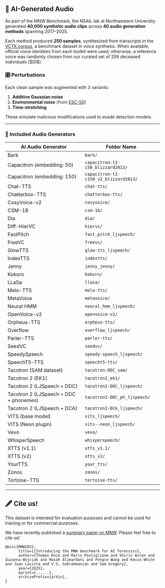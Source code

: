 ## 🧠 AI-Generated Audio

As part of the MNW Benchmark, the NSAIL lab at Northwestern University generated **40,000 synthetic audio clips** across **40 audio generation methods** spanning 2017–2025.

Each method produced **250 samples**, synthesized from transcripts in the [VCTK corpus](https://datashare.ed.ac.uk/handle/10283/2651), a benchmark dataset in voice synthesis. When available, official voice identities from each toolkit were used; otherwise, a reference voice was randomly chosen from our curated set of 206 deceased individuals (\$DI\$). 

### 🎛 Perturbations

Each clean sample was augmented with 3 variants:

1. **Additive Gaussian noise**
2. **Environmental noise** (from [ESC-50](https://github.com/karolpiczak/ESC-50))
3. **Time-stretching** 

These simulate malicious modifications used to evade detection models.

---

### 🎤 Included Audio Generators

| AI Audio Generator                     | Folder Name                           |
| -------------------------------------- | ------------------------------------- |
| Bark                                   | `bark/`                               |
| Capacitron (embedding: 50)             | `capacitron-t2-c50_blizzard2013/`     |
| Capacitron (embedding: 150)            | `capacitron-t2-c150_v2_blizzard2013/` |
| Chat-TTS                               | `chat-tts/`                           |
| Chatterbox-TTS                         | `chatterbox-tts/`                     |
| CosyVoice-v2                           | `cosyvoice/`                          |
| CSM-1B                                 | `csm-1b/`                             |
| Dia                                    | `dia/`                                |
| Diff-HierVC                            | `hiervc/`                             |
| FastPitch                              | `fast_pitch_ljspeech/`                |
| FreeVC                                 | `freevc/`                             |
| GlowTTS                                | `glow-tts_ljspeech/`                  |
| IndexTTS                               | `indextts/`                           |
| Jenny                                  | `jenny_jenny/`                        |
| Kokoro                                 | `kokoro/`                             |
| LLaSa                                  | `llasa/`                              |
| Melo-TTS                               | `melo-tts/`                           |
| MetaVoice                              | `metavoice/`                          |
| Neural HMM                             | `neural_hmm_ljspeech/`                |
| OpenVoice-v2                           | `openvoice-v2/`                       |
| Orpheus-TTS                            | `orpheus-tts/`                        |
| Overflow                               | `overflow_ljspeech/`                  |
| Parler-TTS                             | `parler-tts/`                         |
| SeedVC                                 | `seedvc/`                             |
| SpeedySpeech                           | `speedy-speech_ljspeech/`             |
| SpeechT5-TTS                           | `speecht5-tts/`                       |
| Tacotron (SAM dataset)                 | `tacotron-DDC_sam/`                   |
| Tacotron 2 (EK1)                       | `tacotron2_ek1/`                      |
| Tacotron 2 (LJSpeech + DDC)            | `tacotron2-DDC_ljspeech/`             |
| Tacotron 2 (LJSpeech + DDC + phonemes) | `tacotron2-DDC_ph_ljspeech/`          |
| Tacotron 2 (LJSpeech + DCA)            | `tacotron2-DCA_ljspeech/`             |
| VITS (base model)                      | `vits_ljspeech/`                      |
| VITS (Neon plugin)                     | `vits--neon_ljspeech/`                |
| Vevo                                   | `vevo/`                               |
| WhisperSpeech                          | `whisperspeech/`                      |
| XTTS (v1.1)                            | `xtts_v1.1/`                          |
| XTTS (v2)                              | `xtts_v2/`                            |
| YourTTS                                | `your_tts/`                           |
| Zonos                                  | `zonos/`                              |
| Tortoise-TTS                           | `tortoise-tts/`                       |

---

## :fountain_pen: Cite us!
This dataset is intended for evaluation purposes and cannot be used for training or for commercial purposes.

We have recently published a [summary paper on MNW](https://arxiv.org/abs/...). Please feel free to cite us!

```
@misc{MNW2025,
      title={{Introducing the MNW benchmark for AI forensics}, 
      author={Thomas Roca and Marco Postiglione and Shirin Anlen and Zuzanna Wojciak and Masah Alimardani and Pengce Wang and Kevin White and Juan Lavista and V.S. Subrahmanian and Sam Gregory},
      year={2025},
      eprint={......},
      archivePrefix={arXiv},
}
```